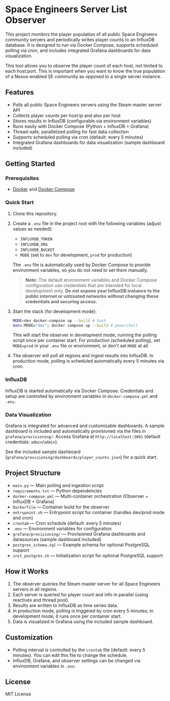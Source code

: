 
# Space Engineers Server List Observer


This project monitors the player population of all public Space Engineers community servers and periodically writes player counts to an InfluxDB database. It is designed to run via Docker Compose, supports scheduled polling via cron, and includes integrated Grafana dashboards for data visualization.

This tool allows you to observe the player count of each host, not limited to each host:port. This is important when you want to know the true population of a Nexus-enabled SE community as opposed to a single server instance.


## Features
- Polls all public Space Engineers servers using the Steam master server API
- Collects player counts per host:ip and also per host
- Stores results in InfluxDB (configurable via environment variables)
- Runs easily with Docker Compose (Python + InfluxDB + Grafana)
- Thread-safe, parallelized polling for fast data collection
- Supports scheduled polling via cron (default: every 5 minutes)
- Integrated Grafana dashboards for data visualization (sample dashboard included)

## Getting Started

### Prerequisites
- [Docker](https://www.docker.com/) and [Docker Compose](https://docs.docker.com/compose/)

### Quick Start
1. Clone this repository.
2. Create a `.env` file in the project root with the following variables (adjust values as needed):
   - `INFLUXDB_TOKEN`
   - `INFLUXDB_ORG`
   - `INFLUXDB_BUCKET`
   - `MODE` (set to `dev` for development, `prod` for production)
   
   The `.env` file is automatically used by Docker Compose to provide environment variables, so you do not need to set them manually.

   > **Note:** The default environment variables and Docker Compose configuration use credentials that are intended for local development only. **Do not expose your InfluxDB instance to the public internet or untrusted networks without changing these credentials and securing access.**
3. Start the stack (for development mode):
   ```sh
   MODE=dev docker-compose up --build # bash
   $env:MODE="dev"; docker compose up --build # powershell
   ```
   This will start the observer in development mode, running the polling script once per container start. For production (scheduled polling), set `MODE=prod` in your `.env` file or environment, or don't set `MODE` at all.
4. The observer will poll all regions and ingest results into InfluxDB. In production mode, polling is scheduled automatically every 5 minutes via cron.

### InfluxDB
InfluxDB is started automatically via Docker Compose. Credentials and setup are controlled by environment variables in `docker-compose.yml` and `.env`.


### Data Visualization
Grafana is integrated for advanced and customizable dashboards. A sample dashboard is included and automatically provisioned via the files in `grafana/provisioning/`. Access Grafana at `http://localhost:3001` (default credentials: `admin`/`admin`).

See the included sample dashboard (`grafana/provisioning/dashboards/player_counts.json`) for a quick start.


## Project Structure
- `main.py` — Main polling and ingestion script
- `requirements.txt` — Python dependencies
- `docker-compose.yml` — Multi-container orchestration (Observer + InfluxDB + Grafana)
- `Dockerfile` — Container build for the observer
- `entrypoint.sh` — Entrypoint script for container (handles dev/prod mode and cron)
- `crontab` — Cron schedule (default: every 5 minutes)
- `.env` — Environment variables for configuration
- `grafana/provisioning/` — Provisioned Grafana dashboards and datasources (sample dashboard included)
- `postgres_schema.sql` — Example schema for optional PostgreSQL support
- `init_postgres.sh` — Initialization script for optional PostgreSQL support


## How it Works
1. The observer queries the Steam master server for all Space Engineers servers in all regions.
2. Each server is queried for player count and info in parallel (using reactivex and thread pool).
3. Results are written to InfluxDB as time series data.
4. In production mode, polling is triggered by cron every 5 minutes; in development mode, it runs once per container start.
5. Data is visualized in Grafana using the included sample dashboard.


## Customization
- Polling interval is controlled by the `crontab` file (default: every 5 minutes). You can edit this file to change the schedule.
- InfluxDB, Grafana, and observer settings can be changed via environment variables in `.env`.

## License
MIT License
